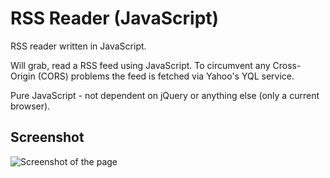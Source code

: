 # RSS Reader (JavaScript)
RSS reader written in JavaScript.

Will grab, read a RSS feed using JavaScript. To circumvent any Cross-Origin (CORS) problems the feed is fetched via Yahoo's YQL service.

Pure JavaScript - not dependent on jQuery or anything else (only a current browser).

## Screenshot
![Screenshot of the page](https://lassestilvang.github.io/js-rss-reader/screenshot.png "Screenshot")
